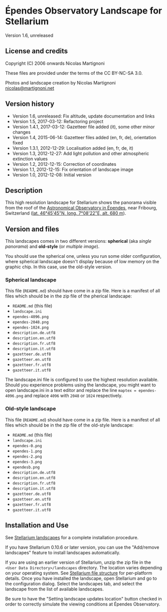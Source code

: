 # Épendes Observatory Landscape for Stellarium

Version 1.6, unreleased

## License and credits

Copyright (C) 2006 onwards Nicolas Martignoni

These files are provided under the terms of the CC BY-NC-SA 3.0.

Photos and landscape creation by Nicolas Martignoni <nicolas@martignoni.net>

## Version history

- Version 1.6, unreleased: Fix altitude, update documentation and links
- Version 1.5, 2017-03-12: Refactoring project
- Version 1.4.1, 2017-03-12: Gazetteer file added (it), some other minor changes
- Version 1.4, 2015-06-14: Gazetteer files added (en, fr, de), orientation fixed
- Version 1.3.1, 2012-12-29: Localisation added (en, fr, de, it)
- Version 1.3, 2012-12-27: Add light pollution and other atmospheric extinction values
- Version 1.2, 2012-12-15: Correction of coordinates
- Version 1.1, 2012-12-15: Fix orientation of landscape image
- Version 1.0, 2012-12-08: Initial version

## Description

This high resolution landscape for Stellarium shows the panorama visible from the roof of the [Astronomical Observatory in Épendes](https://observatoire-ependes.ch/), near Fribourg, Switzerland ([lat. 46°45'45"N, long. 7°08'22"E, alt. 680 m](https://tools.wmflabs.org/geohack/geohack.php?params=46.76236_N_7.13938_E)).

## Version and files

This landscapes comes in two different versions: __spherical__ (aka _single panorama_) and __old-style__ (or _multiple image_).

You should use the spherical one, unless you run some older configuration, where spherical landscape doesn't display because of low memory on the graphic chip. In this case, use the old-style version.

### Spherical landscape

This file (`README.md`) should have come in a zip file. Here is a manifest of all files which should be in the zip file of the pherical landscape:

- `README.md` (this file)
- `landscape.ini`
- `ependes-4096.png`
- `ependes-2048.png`
- `ependes-1024.png`
- `description.de.utf8`
- `description.en.utf8`
- `description.fr.utf8`
- `description.it.utf8`
- `gazetteer.de.utf8`
- `gazetteer.en.utf8`
- `gazetteer.fr.utf8`
- `gazetteer.it.utf8`

The landscape.ini file is configured to use the highest resolution available. Should you experience problems using the landscape, you might want to open landscape.ini in a text editor and replace the line `maptex = ependes-4096.png` and replace `4096` with `2048` or `1024` respectively.

### Old-style landscape

This file (`README.md`) should have come in a zip file. Here is a manifest of all files which should be in the zip file of the old-style landscape:

- `README.md` (this file)
- `landscape.ini`
- `ependes-0.png`
- `ependes-1.png`
- `ependes-2.png`
- `ependes-3.png`
- `ependesb.png`
- `description.de.utf8`
- `description.en.utf8`
- `description.fr.utf8`
- `description.it.utf8`
- `gazetteer.de.utf8`
- `gazetteer.en.utf8`
- `gazetteer.fr.utf8`
- `gazetteer.it.utf8`

## Installation and Use

See [Stellarium landscapes](http://stellarium.org/en/landscapes.html) for a complete installation procedure.

If you have Stellarium 0.10.6 or later version, you can use the "Add/remove landscapes" feature to install landscapes automatically.

If you are using an earlier version of Stellarium, unzip the zip file in the `<User Data Directory>/landscapes` directory. The location varies depending on your operating system. See [Stellarium file structure](https://stellarium.org/doc/head/fileStructure.html) for per-platform details. Once you have installed the landscape, open Stellarium and go to the configuration dialog. Select the landscapes tab, and select the landscape from the list of available landscapes.

Be sure to have the "Setting landscape updates location" button checked in order to correctly simulate the viewing conditions at Épendes Observatory.

